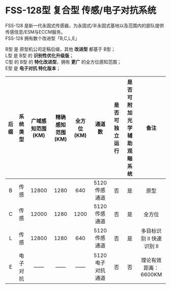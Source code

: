 # FSS-128型 复合型 传感/电子对抗系统

FSS-128 是新一代永固式传感器，为永固式/半永固式基地以及范围内的部队提供传感信息/ESM与ECCM服务。  
FSS-128 拥有数个改进型「B,C,L,E」

B型 是 原型机公司定稿后缀，其他 **改进型** 都基于 B型；  
L型 是 B型 的 **识别性优化升级版**；  
C型 的 B型 的 **特化改进型**，拥有 **更广** 的全方位感知范围；  
E型 是 **电子对抗 特化版本**；  

| 后缀 |  系统类型   | 广域感知范围(KM) | 精确感知范围(KM) | 全方位(KM) |       通道数        | 是否可独立运行 | 是否可附加光学辅助观瞄系统 |           备注            |
| :--: | :---------: | :--------------: | :--------------: | :--------: | :-----------------: | :------------: | :------------------------: | :-----------------------: |
|  B   |    传感     |      12800       |       1280       |    640     |    5120传感通道     |       否       |             是             |           原型            |
|  C   |    传感     |      12000       |       1280       |    1200    | 5120传感通道 |       否       |             是             |          全方位           |
|  L   | 传感 |      12800       |       1280       |    640     | 5120传感通道 |       否       |             是             | 多目标识别 II 快速识别 II |
|  E   |  电子对抗   |        ——        |        ——        |     ——     |   5120电子对抗通道   |       否       |             否             |    理论有效距离：6600KM    |

